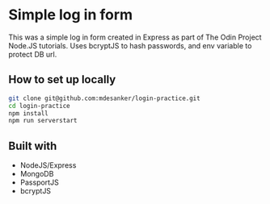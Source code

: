 # Simple log in form

This was a simple log in form created in Express as part of The Odin Project Node.JS tutorials. Uses bcryptJS to hash passwords, and env variable to protect DB url.

## How to set up locally

```bash
git clone git@github.com:mdesanker/login-practice.git
cd login-practice
npm install
npm run serverstart
```

## Built with

- NodeJS/Express
- MongoDB
- PassportJS
- bcryptJS

